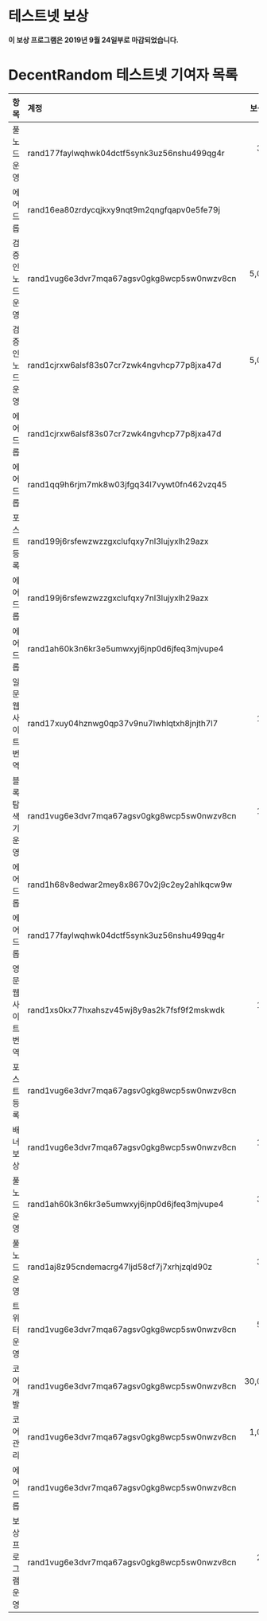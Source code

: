 # 테스트넷 보상

**이 보상 프로그램은 2019년 9월 24일부로 마감되었습니다.**

# DecentRandom 테스트넷 기여자 목록

|항목|계정|보상 RAND|
|:---|:---|---:|
|풀노드운영|rand177faylwqhwk04dctf5synk3uz56nshu499qg4r|300,000 RAND|
|에어드롭|rand16ea80zrdycqjkxy9nqt9m2qngfqapv0e5fe79j|5,000 RAND|
|검증인노드운영|rand1vug6e3dvr7mqa67agsv0gkg8wcp5sw0nwzv8cn|5,000,000 RAND|
|검증인노드운영|rand1cjrxw6alsf83s07cr7zwk4ngvhcp77p8jxa47d|5,000,000 RAND|
|에어드롭|rand1cjrxw6alsf83s07cr7zwk4ngvhcp77p8jxa47d|5,000 RAND|
|에어드롭|rand1qq9h6rjm7mk8w03jfgq34l7vywt0fn462vzq45|5,000 RAND|
|포스트등록|rand199j6rsfewzwzzgxclufqxy7nl3lujyxlh29azx|10,000 RAND|
|에어드롭|rand199j6rsfewzwzzgxclufqxy7nl3lujyxlh29azx|5,000 RAND|
|에어드롭|rand1ah60k3n6kr3e5umwxyj6jnp0d6jfeq3mjvupe4|5,000 RAND|
|일문웹사이트번역|rand17xuy04hznwg0qp37v9nu7lwhlqtxh8jnjth7l7|150,000 RAND|
|블록탐색기운영|rand1vug6e3dvr7mqa67agsv0gkg8wcp5sw0nwzv8cn|100,000 RAND|
|에어드롭|rand1h68v8edwar2mey8x8670v2j9c2ey2ahlkqcw9w|5,000 RAND|
|에어드롭|rand177faylwqhwk04dctf5synk3uz56nshu499qg4r|5,000 RAND|
|영문웹사이트번역|rand1xs0kx77hxahszv45wj8y9as2k7fsf9f2mskwdk|150,000 RAND|
|포스트등록|rand1vug6e3dvr7mqa67agsv0gkg8wcp5sw0nwzv8cn|10,000 RAND|
|배너보상|rand1vug6e3dvr7mqa67agsv0gkg8wcp5sw0nwzv8cn|100,000 RAND|
|풀노드운영|rand1ah60k3n6kr3e5umwxyj6jnp0d6jfeq3mjvupe4|300,000 RAND|
|풀노드운영|rand1aj8z95cndemacrg47ljd58cf7j7xrhjzqld90z|300,000 RAND|
|트위터운영|rand1vug6e3dvr7mqa67agsv0gkg8wcp5sw0nwzv8cn|500,000 RAND|
|코어개발|rand1vug6e3dvr7mqa67agsv0gkg8wcp5sw0nwzv8cn|30,000,000 RAND|
|코어관리|rand1vug6e3dvr7mqa67agsv0gkg8wcp5sw0nwzv8cn|1,000,000 RAND|
|에어드롭|rand1vug6e3dvr7mqa67agsv0gkg8wcp5sw0nwzv8cn|5,000 RAND|
|보상프로그램운영|rand1vug6e3dvr7mqa67agsv0gkg8wcp5sw0nwzv8cn|200,000 RAND|
